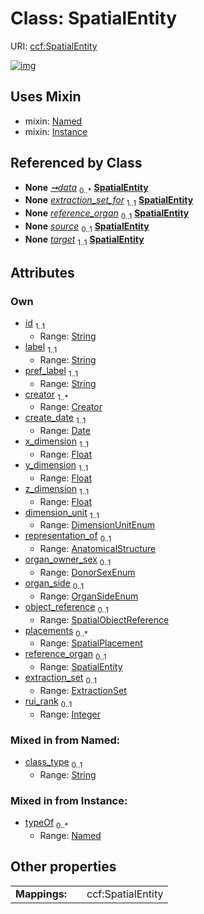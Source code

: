 
# Class: SpatialEntity




URI: [ccf:SpatialEntity](http://purl.org/ccf/SpatialEntity)


[![img](https://yuml.me/diagram/nofunky;dir:TB/class/[SpatialPlacement],[SpatialObjectReference],[ExtractionSet]<extraction_set%200..1-%20[SpatialEntity&#124;id:string;label:string;pref_label:string;create_date:date;x_dimension:float;y_dimension:float;z_dimension:float;dimension_unit:DimensionUnitEnum;organ_owner_sex:DonorSexEnum%20%3F;organ_side:OrganSideEnum%20%3F;rui_rank:integer%20%3F;class_type:string%20%3F],[SpatialEntity]<reference_organ%200..1-%20[SpatialEntity],[SpatialPlacement]<placements%200..*-++[SpatialEntity],[SpatialObjectReference]<object_reference%200..1-++[SpatialEntity],[AnatomicalStructure]<representation_of%200..1-%20[SpatialEntity],[Creator]<creator%201..*-++[SpatialEntity],[Container]++-%20data%200..*>[SpatialEntity],[ExtractionSet]-%20extraction_set_for%201..1>[SpatialEntity],[SpatialPlacement]-%20source%200..1>[SpatialEntity],[SpatialPlacement]-%20target%201..1>[SpatialEntity],[SpatialEntity]uses%20-.->[Named],[SpatialEntity]uses%20-.->[Instance],[Named],[Instance],[ExtractionSet],[Creator],[Container],[AnatomicalStructure])](https://yuml.me/diagram/nofunky;dir:TB/class/[SpatialPlacement],[SpatialObjectReference],[ExtractionSet]<extraction_set%200..1-%20[SpatialEntity&#124;id:string;label:string;pref_label:string;create_date:date;x_dimension:float;y_dimension:float;z_dimension:float;dimension_unit:DimensionUnitEnum;organ_owner_sex:DonorSexEnum%20%3F;organ_side:OrganSideEnum%20%3F;rui_rank:integer%20%3F;class_type:string%20%3F],[SpatialEntity]<reference_organ%200..1-%20[SpatialEntity],[SpatialPlacement]<placements%200..*-++[SpatialEntity],[SpatialObjectReference]<object_reference%200..1-++[SpatialEntity],[AnatomicalStructure]<representation_of%200..1-%20[SpatialEntity],[Creator]<creator%201..*-++[SpatialEntity],[Container]++-%20data%200..*>[SpatialEntity],[ExtractionSet]-%20extraction_set_for%201..1>[SpatialEntity],[SpatialPlacement]-%20source%200..1>[SpatialEntity],[SpatialPlacement]-%20target%201..1>[SpatialEntity],[SpatialEntity]uses%20-.->[Named],[SpatialEntity]uses%20-.->[Instance],[Named],[Instance],[ExtractionSet],[Creator],[Container],[AnatomicalStructure])

## Uses Mixin

 *  mixin: [Named](Named.md)
 *  mixin: [Instance](Instance.md)

## Referenced by Class

 *  **None** *[➞data](container__data.md)*  <sub>0..\*</sub>  **[SpatialEntity](SpatialEntity.md)**
 *  **None** *[extraction_set_for](extraction_set_for.md)*  <sub>1..1</sub>  **[SpatialEntity](SpatialEntity.md)**
 *  **None** *[reference_organ](reference_organ.md)*  <sub>0..1</sub>  **[SpatialEntity](SpatialEntity.md)**
 *  **None** *[source](source.md)*  <sub>0..1</sub>  **[SpatialEntity](SpatialEntity.md)**
 *  **None** *[target](target.md)*  <sub>1..1</sub>  **[SpatialEntity](SpatialEntity.md)**

## Attributes


### Own

 * [id](id.md)  <sub>1..1</sub>
     * Range: [String](types/String.md)
 * [label](label.md)  <sub>1..1</sub>
     * Range: [String](types/String.md)
 * [pref_label](pref_label.md)  <sub>1..1</sub>
     * Range: [String](types/String.md)
 * [creator](creator.md)  <sub>1..\*</sub>
     * Range: [Creator](Creator.md)
 * [create_date](create_date.md)  <sub>1..1</sub>
     * Range: [Date](types/Date.md)
 * [x_dimension](x_dimension.md)  <sub>1..1</sub>
     * Range: [Float](types/Float.md)
 * [y_dimension](y_dimension.md)  <sub>1..1</sub>
     * Range: [Float](types/Float.md)
 * [z_dimension](z_dimension.md)  <sub>1..1</sub>
     * Range: [Float](types/Float.md)
 * [dimension_unit](dimension_unit.md)  <sub>1..1</sub>
     * Range: [DimensionUnitEnum](DimensionUnitEnum.md)
 * [representation_of](representation_of.md)  <sub>0..1</sub>
     * Range: [AnatomicalStructure](AnatomicalStructure.md)
 * [organ_owner_sex](organ_owner_sex.md)  <sub>0..1</sub>
     * Range: [DonorSexEnum](DonorSexEnum.md)
 * [organ_side](organ_side.md)  <sub>0..1</sub>
     * Range: [OrganSideEnum](OrganSideEnum.md)
 * [object_reference](object_reference.md)  <sub>0..1</sub>
     * Range: [SpatialObjectReference](SpatialObjectReference.md)
 * [placements](placements.md)  <sub>0..\*</sub>
     * Range: [SpatialPlacement](SpatialPlacement.md)
 * [reference_organ](reference_organ.md)  <sub>0..1</sub>
     * Range: [SpatialEntity](SpatialEntity.md)
 * [extraction_set](extraction_set.md)  <sub>0..1</sub>
     * Range: [ExtractionSet](ExtractionSet.md)
 * [rui_rank](rui_rank.md)  <sub>0..1</sub>
     * Range: [Integer](types/Integer.md)

### Mixed in from Named:

 * [class_type](class_type.md)  <sub>0..1</sub>
     * Range: [String](types/String.md)

### Mixed in from Instance:

 * [typeOf](typeOf.md)  <sub>0..\*</sub>
     * Range: [Named](Named.md)

## Other properties

|  |  |  |
| --- | --- | --- |
| **Mappings:** | | ccf:SpatialEntity |

